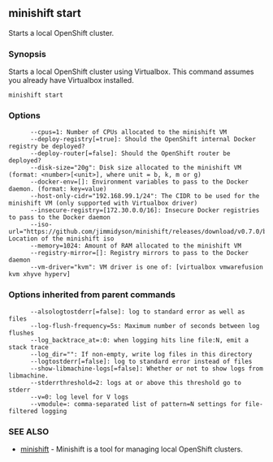 ## minishift start

Starts a local OpenShift cluster.

### Synopsis


Starts a local OpenShift cluster using Virtualbox. This command
assumes you already have Virtualbox installed.

```
minishift start
```

### Options

```
      --cpus=1: Number of CPUs allocated to the minishift VM
      --deploy-registry[=true]: Should the OpenShift internal Docker registry be deployed?
      --deploy-router[=false]: Should the OpenShift router be deployed?
      --disk-size="20g": Disk size allocated to the minishift VM (format: <number>[<unit>], where unit = b, k, m or g)
      --docker-env=[]: Environment variables to pass to the Docker daemon. (format: key=value)
      --host-only-cidr="192.168.99.1/24": The CIDR to be used for the minishift VM (only supported with Virtualbox driver)
      --insecure-registry=[172.30.0.0/16]: Insecure Docker registries to pass to the Docker daemon
      --iso-url="https://github.com/jimmidyson/minishift/releases/download/v0.7.0/boot2docker.iso": Location of the minishift iso
      --memory=1024: Amount of RAM allocated to the minishift VM
      --registry-mirror=[]: Registry mirrors to pass to the Docker daemon
      --vm-driver="kvm": VM driver is one of: [virtualbox vmwarefusion kvm xhyve hyperv]
```

### Options inherited from parent commands

```
      --alsologtostderr[=false]: log to standard error as well as files
      --log-flush-frequency=5s: Maximum number of seconds between log flushes
      --log_backtrace_at=:0: when logging hits line file:N, emit a stack trace
      --log_dir="": If non-empty, write log files in this directory
      --logtostderr[=false]: log to standard error instead of files
      --show-libmachine-logs[=false]: Whether or not to show logs from libmachine.
      --stderrthreshold=2: logs at or above this threshold go to stderr
      --v=0: log level for V logs
      --vmodule=: comma-separated list of pattern=N settings for file-filtered logging
```

### SEE ALSO
* [minishift](minishift.md)	 - Minishift is a tool for managing local OpenShift clusters.

